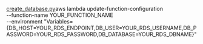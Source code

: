 [create_database.py](..%2F..%2Fmock-speak-data-eng%2FLambda-Rds%2Fcreate_database.py)aws lambda update-function-configuration \
--function-name YOUR_FUNCTION_NAME \
--environment "Variables={DB_HOST=YOUR_RDS_ENDPOINT,DB_USER=YOUR_RDS_USERNAME,DB_PASSWORD=YOUR_RDS_PASSWORD,DB_DATABASE=YOUR_RDS_DBNAME}"